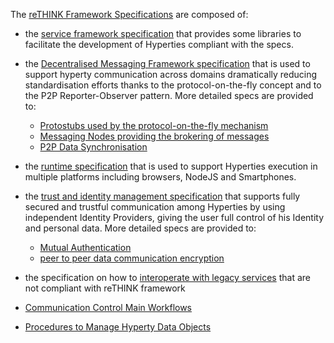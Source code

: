 The [reTHINK Framework Specifications](specs) are composed of:

* the [service framework specification](specs/service-framework/) that provides some libraries to facilitate the development of Hyperties compliant with the specs.

* the [Decentralised Messaging Framework specification](specs/messaging-framework) that is used to support hyperty communication across domains dramatically reducing standardisation efforts thanks to the protocol-on-the-fly concept and to the P2P Reporter-Observer pattern. More detailed specs are provided to:
  * [Protostubs used by the protocol-on-the-fly mechanism](specs/messaging-framework/stub-specification.html)
  * [Messaging Nodes providing the brokering of messages](specs/messaging-framework/msg-node.html)
  * [P2P Data Synchronisation](specs/messaging-framework/p2p-data-sync.html)


* the [runtime specification](specs/runtime/) that is used to support Hyperties execution in multiple platforms including browsers, NodeJS and Smartphones.

* the [trust and identity management specification](specs/trust-management) that supports fully secured and trustful communication among Hyperties by using independent Identity Providers, giving the user full control of his Identity and personal data. More detailed specs are provided to:
  * [Mutual Authentication](specs/trust-management/mutual-authentication.html)
  * [peer to peer data communication encryption](specs/trust-management/secure-communication.html)

* the specification on how to [interoperate with legacy services](specs/legacy-interworking) that are not compliant with reTHINK framework


* [Communication Control Main Workflows](specs/tutorials/comm-setup.html)

* [Procedures to Manage Hyperty Data Objects]()
